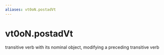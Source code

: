 ```yaml
---
aliases: vt0oN.postadVt
---
```

# vt0oN.postadVt

transitive verb with its nominal object, modifying a preceding transitive verb